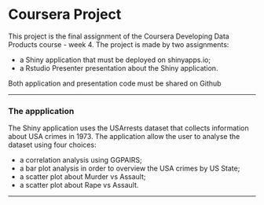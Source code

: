 # Coursera Project
This project is the final assignment of the Coursera Developing Data Products course - week 4.
The project is made by two assignments:

* a Shiny application that must be deployed on shinyapps.io;
* a Rstudio Presenter presentation about the Shiny application.

Both application and presentation code must be shared on  Github 

____

### The appplication 

The Shiny application uses the USArrests dataset that collects information about USA crimes in 1973. The application allow the user to analyse the dataset using four choices:

* a correlation analysis using GGPAIRS;
* a bar plot analysis in order to overview the USA crimes by US State;
* a scatter plot about Murder vs Assault;
* a scatter plot about Rape vs Assault.
____


